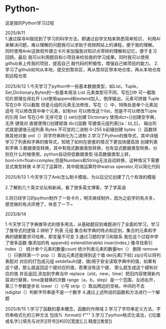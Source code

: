 # Python-
这是我的Python学习过程

2025/8/11  
1.通过探寻AI我找到了学习的科学方法，即通过自学文档来熟悉简单知识，
利用AI来解决问题，难以理解的问题我可以求助于视频网站上的课程，便于我的理解。
同时使用Anki这款软件建立卡片来加强我对知识点零碎的理解和记忆，便于复习回顾。最后
我可以利用题目和小项目来检验我的学习成果。同时我可以使用github来上传我的项目，提高自己
敲代码的积极性，增强自己做项目的能力。
2.学习了github如何从本地，提交到暂存区，再从暂存区带本地仓库，再从本地仓库到远程仓库

2025/8/12
1.今天学习了python中一些基本数据类型，如List，Tuple，Set,Dictionary,Bytes的一些基本用法
List 元素类型可不同，写在[]中 可一截取 切片原理左闭右开 List使用append和extend加入，倒序输出，元素可拼接
Tuple 写在()中 可以截取 但是元组的元素无法修改，写在（）中，特殊处是单个元素加逗号 可以修改其中单个元素，如有list
可以修改这个list，但是不可以修改TUple的引用
Set 写在{}中 无序可变 {} set()创建
Dictionary 使用dict={}创建空字典，无序 键值对 直接使用{}创建赋值 dic()函数 写键值元组列表[(a：b),()]，
输出形式就是键值元组列表
Bytes 不可变的二进制 0-255 b前缀创建 bytes（）函数转换其他对象 ord（）将字符串转化为二进制
2.学习了Python的推导式，其中详细学习了列表和字典的推导式，知晓了如何在嵌套的情况下更加快捷高效
创建列表和字典
3.数据类型转换，其中有隐式数据类型转换，也有显式数据类型转换，分别在什么时候使用，python自动将低数据类型
往高数据类型上转，bool<int<float<complex,但是Numbers和String无法自动转换，这种情况下需要显式类型转换
4.学习了运算符，其中赋值运算符中walrus operator,可以简化代码

2025/8/13
1.今天学习了Anki怎么制卡模版，为以后记忆创建了几个有效的模版

2.了解到几个英文论坛和新闻，看了很多英文博客，学了学英语

3.将已经学习的python制作了一些卡片，明天继续制作，因为之前学的有点多，感觉做的有点厌倦了，休息了一下~

2025/8/14

1.今天学习了字典推导式的很多用法，从基础题目到难题进行了全面的学习，学习了推导式的逻辑
2.辨析了 列表 元组 集合和字典的特点和区别，集合的元素和字典的键都要求可哈希，即变量不可变
3.通过习题的学习和联系 我在这个过程中学了很多函数 像添加的有 append() extend(iterable) inser(index,)
像寻找索引index（） 统计单个元素的数量count  统计列表元素的数量len（）  删除 remove（）只删除第一个
pop（）取出元素还能得到这个值 del元素[下标] zip()可以将列表配对 对应的打包成元组
setdefault(键，值)用于安全读取字典中的值，如果有这个键，那么就返回这个键对应的值，若果没有这个键，
那么就生成这个键和对应的值 并且返回,添加到字典当中
replace（old，new，time）把旧内容使用新内容进行替换，time是替换的次数
range（a，b，step）是一个范围，左闭右开，第三个参数是步长
lower（）小写 strip（）取出两边的空格，中间的不去
isdigital（）判断字符串是不是一个数字
4.通过上述所说的函数和方法进行一个解题

2025/8/15
1.学习了函数的基本概念，函数的作用域
2.学习了字符串定义方法，字符串格式化的三种方法 包括% .format() f"""
3.学习了python格式化语法，{[位置或名字]:[填充与对齐][符号][#][0][宽度][,][.精度][类型]}
